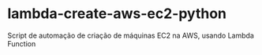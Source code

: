 # lambda-create-aws-ec2-python
Script de automação de criação de máquinas EC2 na AWS, usando Lambda Function
